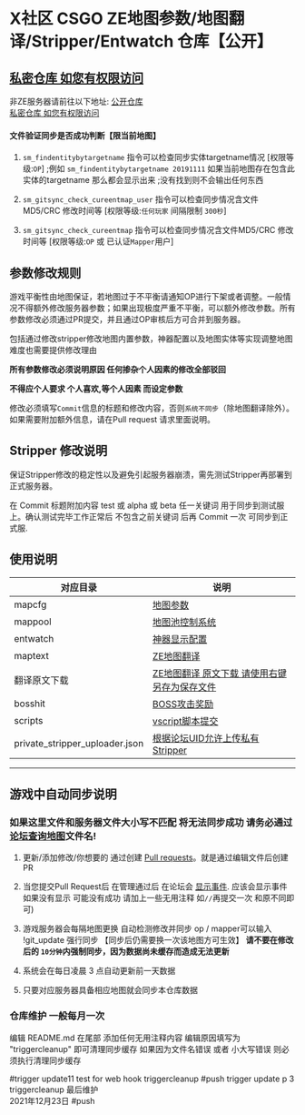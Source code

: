 # X社区 CSGO ZE地图参数/地图翻译/Stripper/Entwatch 仓库【公开】 #
[私密仓库 如您有权限访问](https://github.com/UpKK-Xnet-YYDCS/ZE_Stripper_Vscript)
---
非ZE服务器请前往以下地址:
[公开仓库](https://github.com/UpKK-Xnet-YYDCS/GeneralMapcfg_Public)  
[私密仓库 如您有权限访问](https://github.com/UpKK-Xnet-YYDCS/GeneralMapcfg)


#### 文件验证同步是否成功判断【限当前地图】
1. `sm_findentitybytargetname` 指令可以检查同步实体targetname情况 [权限等级:`OP`]
;例如 `sm_findentitybytargetname 20191111` 如果当前地图存在包含此实体的targetname 那么都会显示出来
;没有找到则不会输出任何东西

2. `sm_gitsync_check_cureentmap_user` 指令可以检查同步情况含文件MD5/CRC 修改时间等 [权限等级:`任何玩家` 间隔限制 `300秒`]
3. `sm_gitsync_check_cureentmap` 指令可以检查同步情况含文件MD5/CRC 修改时间等 [权限等级:`OP` 或 已认证`Mapper`用户]

## 参数修改规则

游戏平衡性由地图保证，若地图过于不平衡请通知OP进行下架或者调整。一般情况不得额外修改服务器参数；如果出现极度严重不平衡，可以额外修改参数。所有参数修改必须通过PR提交，并且通过OP审核后方可合并到服务器。

包括通过修改stripper修改地图内置参数，神器配置以及地图实体等实现调整地图难度也需要提供修改理由

**所有参数修改必须说明原因 任何掺杂个人因素的修改全部驳回**

**不得应个人要求 个人喜欢,等个人因素 而设定参数**

修改必须填写`Commit`信息的标题和修改内容，否则`系统不同步`（除地图翻译除外）。如果需要附加额外信息，请在Pull request 请求里面说明。

## Stripper 修改说明

保证Stripper修改的稳定性以及避免引起服务器崩溃，需先测试Stripper再部署到正式服务器。

在 Commit 标题附加内容 test 或 alpha 或 beta 任一关键词 用于同步到测试服上。确认测试完毕工作正常后 不包含之前关键词 后再 Commit 一次 可同步到正式服.

## 使用说明

| 对应目录                           | 说明                                                                                                |
|--------------------------------|---------------------------------------------------------------------------------------------------|
| mapcfg                         | [地图参数](https://github.com/UpKK-Xnet-YYDCS/UPKK_ZE_PUBLIC/blob/master/参数说明.md)                           |
| mappool                        | [地图池控制系统](https://github.com/UpKK-Xnet-YYDCS/UPKK_ZE_PUBLIC/blob/master/其他修改说明.md)                      |
| entwatch                       | [神器显示配置](https://github.com/UpKK-Xnet-YYDCS/UPKK_ZE_PUBLIC/blob/master/其他修改说明.md)                       |
| maptext                        | [ZE地图翻译](https://github.com/UpKK-Xnet-YYDCS/UPKK_ZE_PUBLIC/blob/master/其他修改说明.md)                       |
| 翻译原文下载                         | [ZE地图翻译 原文下载 请使用右键另存为保存文件](http://demo.wc38.com/ze-maptext-id-2539/)                              |
| bosshit                        | [BOSS攻击奖励](https://github.com/UpKK-Xnet-YYDCS/UPKK_ZE_PUBLIC/blob/master/其他修改说明.md)                     |
| scripts                        | [vscript脚本提交](https://github.com/UpKK-Xnet-YYDCS/UPKK_ZE_PUBLIC/blob/master/scripts/vscripts/README.md) |
| private_stripper_uploader.json | [根据论坛UID允许上传私有Stripper](https://bbs.upkk.com/plugin.php?id=xnet_mappost:p_stripper_post)          |


---

## 游戏中自动同步说明

### 如果这里文件和服务器文件大小写不匹配 将无法同步成功 请务必通过[论坛查询地图](https://bbs.upkk.com/plugin.php?id=xnet_mappost:xnet_map_query)文件名!

1. 更新/添加修改/你想要的 通过创建 [Pull requests](https://github.com/UpKK-Xnet-YYDCS/UPKK_ZE_PUBLIC/pull/new/master)。就是通过编辑文件后创建PR

2. 当您提交Pull Request后 在管理通过后 在论坛会 [显示事件](https://bbs.upkk.com/plugin.php?id=xnet_events:xnet_events). 应该会显示事件 如果没有显示 可能没有成功 请加上一些无用注释 如`//`再提交一次 和原不同即可)

3. 游戏服务器会每隔地图更换 自动检测修改并同步 op / mapper可以输入 !git_update 强行同步 【同步后仍需要换一次该地图方可生效】
**请不要在修改后的 `10分钟`内强制同步，因为数据尚未缓存而造成无法更新**

1. 系统会在每日凌晨 3 点自动更新前一天数据

2. 只要对应服务器具备相应地图就会同步本仓库数据

### 仓库维护 一般每月一次

编辑 README.md 在尾部 添加任何无用注释内容
编辑原因填写为 "triggercleanup" 即可清理同步缓存
如果因为文件名错误  或者 小大写错误 则必须执行清理同步缓存

#trigger update11 test for web hook triggercleanup
#push trigger update p 3  
triggercleanup  最后维护  
2021年12月23日 #push
